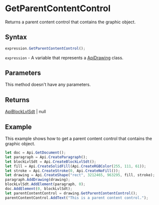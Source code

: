# GetParentContentControl

Returns a parent content control that contains the graphic object.

## Syntax

```javascript
expression.GetParentContentControl();
```

`expression` - A variable that represents a [ApiDrawing](../ApiDrawing.md) class.

## Parameters

This method doesn't have any parameters.

## Returns

[ApiBlockLvlSdt](../../ApiBlockLvlSdt/ApiBlockLvlSdt.md) \| null

## Example

This example shows how to get a parent content control that contains the graphic object.

```javascript
let doc = Api.GetDocument();
let paragraph = Api.CreateParagraph();
let blockLvlSdt = Api.CreateBlockLvlSdt();
let fill = Api.CreateSolidFill(Api.CreateRGBColor(255, 111, 61));
let stroke = Api.CreateStroke(0, Api.CreateNoFill());
let drawing = Api.CreateShape("rect", 3212465, 963295, fill, stroke);
paragraph.AddDrawing(drawing);
blockLvlSdt.AddElement(paragraph, 0);
doc.AddElement(0, blockLvlSdt);
let parentContentControl = drawing.GetParentContentControl();
parentContentControl.AddText("This is a parent content control.");
```
